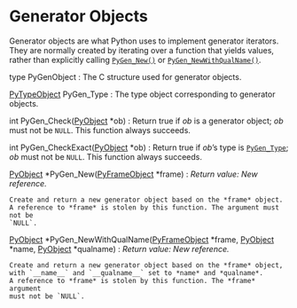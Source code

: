 Generator Objects
=================

Generator objects are what Python uses to implement generator iterators. They
are normally created by iterating over a function that yields values, rather
than explicitly calling [`PyGen_New()`](#c.PyGen_New "PyGen_New") or [`PyGen_NewWithQualName()`](#c.PyGen_NewWithQualName "PyGen_NewWithQualName").

type PyGenObject
:   The C structure used for generator objects.

[PyTypeObject](type.html#c.PyTypeObject "PyTypeObject") PyGen\_Type
:   The type object corresponding to generator objects.

int PyGen\_Check([PyObject](structures.html#c.PyObject "PyObject") \*ob)
:   Return true if *ob* is a generator object; *ob* must not be `NULL`. This
    function always succeeds.

int PyGen\_CheckExact([PyObject](structures.html#c.PyObject "PyObject") \*ob)
:   Return true if *ob*’s type is [`PyGen_Type`](#c.PyGen_Type "PyGen_Type"); *ob* must not be
    `NULL`. This function always succeeds.

[PyObject](structures.html#c.PyObject "PyObject") \*PyGen\_New([PyFrameObject](frame.html#c.PyFrameObject "PyFrameObject") \*frame)
:   *Return value: New reference.*

    Create and return a new generator object based on the *frame* object.
    A reference to *frame* is stolen by this function. The argument must not be
    `NULL`.

[PyObject](structures.html#c.PyObject "PyObject") \*PyGen\_NewWithQualName([PyFrameObject](frame.html#c.PyFrameObject "PyFrameObject") \*frame, [PyObject](structures.html#c.PyObject "PyObject") \*name, [PyObject](structures.html#c.PyObject "PyObject") \*qualname)
:   *Return value: New reference.*

    Create and return a new generator object based on the *frame* object,
    with `__name__` and `__qualname__` set to *name* and *qualname*.
    A reference to *frame* is stolen by this function. The *frame* argument
    must not be `NULL`.